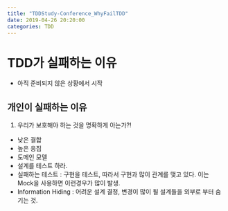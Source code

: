 ```yaml
---
title: "TDDStudy-Conference_WhyFailTDD"
date: 2019-04-26 20:20:00
categories: TDD
---
```

# TDD가 실패하는 이유
- 아직 준비되지 않은 상황에서 시작

## 개인이 실패하는 이유
1. 우리가 보호해야 하는 것을 명확하게 아는가?!
 - 낮은 결합
 - 높은 응집
 - 도메인 모델
 - 설계를 테스트 하라.
 - 실패하는 테스트 : 구현을 테스트, 따라서 구현과 많이 관계를 맺고 있다. 이는 Mock을 사용하면 이런경우가 많이 발생.
 - Information Hiding : 어려운 설계 결정, 변경이 많이 될 설계들을 외부로 부터 숨기는 것.

